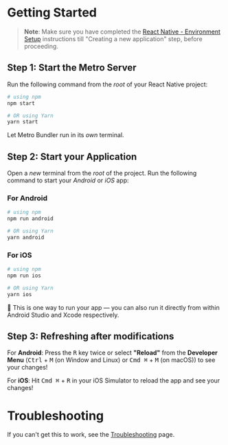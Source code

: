 # Getting Started

> **Note**: Make sure you have completed the [React Native - Environment Setup](https://reactnative.dev/docs/environment-setup) instructions till "Creating a new application" step, before proceeding.

## Step 1: Start the Metro Server

Run the following command from the _root_ of your React Native project:

```bash
# using npm
npm start

# OR using Yarn
yarn start
```

Let Metro Bundler run in its _own_ terminal.

## Step 2: Start your Application

Open a _new_ terminal from the _root_ of the project.
Run the following command to start your _Android_ or _iOS_ app:

### For Android

```bash
# using npm
npm run android

# OR using Yarn
yarn android
```

### For iOS

```bash
# using npm
npm run ios

# OR using Yarn
yarn ios
```

:tada:
This is one way to run your app — you can also run it directly from within Android Studio and Xcode respectively.

## Step 3: Refreshing after modifications

For **Android**: Press the <kbd>R</kbd> key twice or select **"Reload"** from the **Developer Menu** (<kbd>Ctrl</kbd> + <kbd>M</kbd> (on Window and Linux) or <kbd>Cmd ⌘</kbd> + <kbd>M</kbd> (on macOS)) to see your changes!

For **iOS**: Hit <kbd>Cmd ⌘</kbd> + <kbd>R</kbd> in your iOS Simulator to reload the app and see your changes!

# Troubleshooting

If you can't get this to work, see the [Troubleshooting](https://reactnative.dev/docs/troubleshooting) page.
